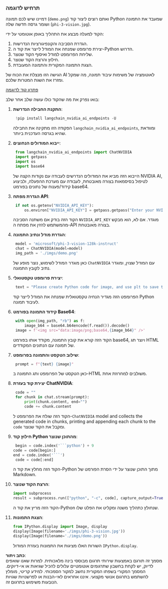 ### תרחיש לדוגמה

דמיינו שיש לכם תמונה (`demo.png`) ואתם רוצים ליצור קוד Python שמעבד את התמונה ושומר גרסה חדשה שלה (`phi-3-vision.jpg`).

הקוד למעלה מבצע את התהליך באופן אוטומטי על ידי:

1. הגדרת הסביבה והקונפיגורציות הנדרשות.
2. יצירת פרומפט שמנחה את המודל לייצר את קוד ה-Python הדרוש.
3. שליחת הפרומפט למודל ואיסוף הקוד שנוצר.
4. חילוץ והרצת הקוד שנוצר.
5. הצגת התמונה המקורית והתמונה המעובדת.

הגישה הזו מנצלת את הכוח של AI לאוטומציה של משימות עיבוד תמונה, מה שמקל ומזרז את השגת המטרות שלכם.

[פתרון קוד לדוגמה](../../../../../../code/06.E2E/E2E_Nvidia_NIM_Phi3_Vision.ipynb)

בואו נפרק את מה שהקוד כולו עושה שלב אחר שלב:

1. **התקנת החבילה הנדרשת**:  
   ```python
    !pip install langchain_nvidia_ai_endpoints -U
    ```  
   הפקודה הזו מתקינה את החבילה `langchain_nvidia_ai_endpoints`, ומוודאת שהיא בגרסה העדכנית ביותר.

2. **ייבוא המודולים הנחוצים**:  
   ```python
    from langchain_nvidia_ai_endpoints import ChatNVIDIA
    import getpass
    import os
    import base64
    ```  
   הייבוא הזה מביא את המודולים הנדרשים לעבודה עם נקודות הקצה של NVIDIA AI, לטיפול בסיסמאות בצורה מאובטחת, לעבודה עם מערכת ההפעלה, ולביצוע קידוד/פענוח של נתונים בפורמט base64.

3. **הגדרת מפתח API**:  
   ```python
    if not os.getenv("NVIDIA_API_KEY"):
        os.environ["NVIDIA_API_KEY"] = getpass.getpass("Enter your NVIDIA API key: ")
    ```  
   הקוד הזה בודק אם משתנה הסביבה `NVIDIA_API_KEY` מוגדר. אם לא, הוא מבקש מהמשתמש להזין את מפתח ה-API בצורה מאובטחת.

4. **הגדרת מודל ונתיב התמונה**:  
   ```python
    model = 'microsoft/phi-3-vision-128k-instruct'
    chat = ChatNVIDIA(model=model)
    img_path = './imgs/demo.png'
    ```  
   כאן מוגדר המודל לשימוש, נוצר מופע של `ChatNVIDIA` עם המודל שצוין, ומוגדר נתיב לקובץ התמונה.

5. **יצירת פרומפט טקסטואלי**:  
   ```python
    text = "Please create Python code for image, and use plt to save the new picture under imgs/ and name it phi-3-vision.jpg."
    ```  
   הפרומפט הזה מגדיר הנחיה טקסטואלית שמנחה את המודל לייצר קוד Python לעיבוד תמונה.

6. **קידוד התמונה בפורמט Base64**:  
   ```python
    with open(img_path, "rb") as f:
        image_b64 = base64.b64encode(f.read()).decode()
    image = f'<img src="data:image/png;base64,{image_b64}" />'
    ```  
   הקוד הזה קורא את קובץ התמונה, מקודד אותו בפורמט base64, ויוצר תג HTML של תמונה עם הנתונים המקודדים.

7. **שילוב הטקסט והתמונה בפרומפט**:  
   ```python
    prompt = f"{text} {image}"
    ```  
   כאן הטקסט של הפרומפט ותג התמונה ב-HTML משולבים למחרוזת אחת.

8. **יצירת קוד בעזרת ChatNVIDIA**:  
   ```python
    code = ""
    for chunk in chat.stream(prompt):
        print(chunk.content, end="")
        code += chunk.content
    ```  
   הקוד הזה שולח את הפרומפט ל-`ChatNVIDIA` model and collects the generated code in chunks, printing and appending each chunk to the `code` ומקבל את הקוד שנוצר.

9. **חילוץ קוד Python מהתוכן שנוצר**:  
   ```python
    begin = code.index('```python') + 9  
   code = code[begin:]  
   end = code.index('```')
    code = code[:end]
    ```  
   הקוד הזה מחלץ את קוד ה-Python מתוך התוכן שנוצר על ידי הסרת הפורמט של Markdown.

10. **הרצת הקוד שנוצר**:  
    ```python
    import subprocess
    result = subprocess.run(["python", "-c", code], capture_output=True)
    ```  
    הקוד הזה מריץ את קוד ה-Python שנחולץ כתהליך משנה ומקליט את הפלט שלו.

11. **הצגת התמונות**:  
    ```python
    from IPython.display import Image, display
    display(Image(filename='./imgs/phi-3-vision.jpg'))
    display(Image(filename='./imgs/demo.png'))
    ```  
    השורות האלו מציגות את התמונות בעזרת המודול `IPython.display`.

**כתב ויתור**:  
מסמך זה תורגם באמצעות שירותי תרגום מבוססי בינה מלאכותית. למרות שאנו שואפים לדיוק, יש לקחת בחשבון שתרגומים אוטומטיים עלולים להכיל שגיאות או אי-דיוקים. המסמך המקורי בשפתו המקורית נחשב למקור הסמכותי. למידע קריטי, מומלץ להשתמש בתרגום אנושי מקצועי. איננו אחראים לאי-הבנות או לפרשנויות שגויות הנובעות משימוש בתרגום זה.